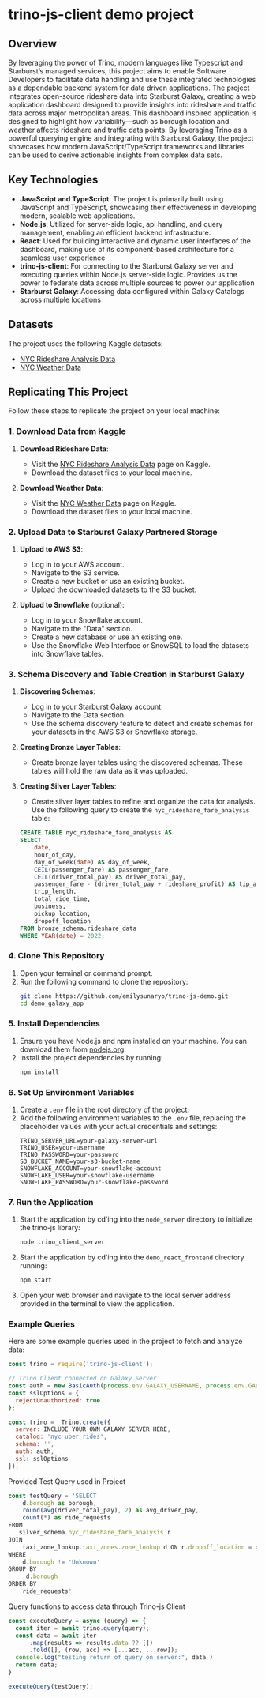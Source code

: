 # trino-js-client demo project

## Overview

By leveraging the power of Trino, modern languages like Typescript and Starburst’s managed services, this project aims to enable Software Developers to facilitate data handling and use these integrated technologies as a dependable backend system for data driven applications. The project integrates open-source rideshare data into Starburst Galaxy, creating a web application dashboard designed to provide insights into rideshare and traffic data across major metropolitan areas. This dashboard inspired application is designed to highlight how variability—such as borough location and weather affects rideshare and traffic data points. By leveraging Trino as a powerful querying engine and integrating with Starburst Galaxy, the project showcases how modern JavaScript/TypeScript frameworks and libraries can be used to derive actionable insights from complex data sets.

## Key Technologies
- **JavaScript and TypeScript**: The project is primarily built using JavaScript and TypeScript, showcasing their effectiveness in developing modern, scalable web applications.
- **Node.js**: Utilized for server-side logic, api handling, and query management, enabling an efficient backend infrastructure.
- **React**: Used for building interactive and dynamic user interfaces of the dashboard, making use of its component-based architecture for a seamless user experience
- **trino-js-client**: For connecting to the Starburst Galaxy server and executing queries within Node.js server-side logic. Provides us the power to federate data across multiple sources to power our application
- **Starburst Galaxy**: Accessing data configured within Galaxy Catalogs across multiple locations



## Datasets
The project uses the following Kaggle datasets:
- [NYC Rideshare Analysis Data](https://www.kaggle.com/datasets/aaronweymouth/nyc-rideshare-raw-data?select=rideshare_data.parquet)
- [NYC Weather Data](https://www.kaggle.com/datasets/danbraswell/new-york-city-weather-18692022)


## Replicating This Project

Follow these steps to replicate the project on your local machine:

### 1. Download Data from Kaggle
1. **Download Rideshare Data**:
    - Visit the [NYC Rideshare Analysis Data](https://www.kaggle.com/datasets/your-link-here) page on Kaggle.
    - Download the dataset files to your local machine.

2. **Download Weather Data**:
    - Visit the [NYC Weather Data](https://www.kaggle.com/datasets/your-link-here) page on Kaggle.
    - Download the dataset files to your local machine.

### 2. Upload Data to Starburst Galaxy Partnered Storage
1. **Upload to AWS S3**:
    - Log in to your AWS account.
    - Navigate to the S3 service.
    - Create a new bucket or use an existing bucket.
    - Upload the downloaded datasets to the S3 bucket.

2. **Upload to Snowflake** (optional):
    - Log in to your Snowflake account.
    - Navigate to the "Data" section.
    - Create a new database or use an existing one.
    - Use the Snowflake Web Interface or SnowSQL to load the datasets into Snowflake tables.
### 3. Schema Discovery and Table Creation in Starburst Galaxy
1. **Discovering Schemas**:
    - Log in to your Starburst Galaxy account.
    - Navigate to the Data section.
    - Use the schema discovery feature to detect and create schemas for your datasets in the AWS S3 or Snowflake storage.

2. **Creating Bronze Layer Tables**:
    - Create bronze layer tables using the discovered schemas. These tables will hold the raw data as it was uploaded.

3. **Creating Silver Layer Tables**:
    - Create silver layer tables to refine and organize the data for analysis. Use the following query to create the `nyc_rideshare_fare_analysis` table:
    ```sql
    CREATE TABLE nyc_rideshare_fare_analysis AS
    SELECT 
        date,
        hour_of_day,
        day_of_week(date) AS day_of_week,
        CEIL(passenger_fare) AS passenger_fare,
        CEIL(driver_total_pay) AS driver_total_pay,
        passenger_fare - (driver_total_pay + rideshare_profit) AS tip_amount,
        trip_length,
        total_ride_time,
        business, 
        pickup_location,
        dropoff_location
    FROM bronze_schema.rideshare_data
    WHERE YEAR(date) = 2022;
    ```
### 4. Clone This Repository
1. Open your terminal or command prompt.
2. Run the following command to clone the repository:
    ```bash
    git clone https://github.com/emilysunaryo/trino-js-demo.git
    cd demo_galaxy_app
    ```

### 5. Install Dependencies
1. Ensure you have Node.js and npm installed on your machine. You can download them from [nodejs.org](https://nodejs.org/).
2. Install the project dependencies by running:
    ```bash
    npm install
    ```

### 6. Set Up Environment Variables
1. Create a `.env` file in the root directory of the project.
2. Add the following environment variables to the `.env` file, replacing the placeholder values with your actual credentials and settings:
    ```env
    TRINO_SERVER_URL=your-galaxy-server-url
    TRINO_USER=your-username
    TRINO_PASSWORD=your-password
    S3_BUCKET_NAME=your-s3-bucket-name
    SNOWFLAKE_ACCOUNT=your-snowflake-account
    SNOWFLAKE_USER=your-snowflake-username
    SNOWFLAKE_PASSWORD=your-snowflake-password
    ```

### 7. Run the Application
1. Start the application by cd'ing into the `node_server` directory to initialize the trino-js library:
    ```bash
    node trino_client_server
    ```
2. Start the application by cd'ing into the `demo_react_frontend` directory running:
    ```bash
    npm start
    ```
2. Open your web browser and navigate to the local server address provided in the terminal to view the application.

### Example Queries
Here are some example queries used in the project to fetch and analyze data:

```javascript
const trino = require('trino-js-client');

// Trino Client connected on Galaxy Server
const auth = new BasicAuth(process.env.GALAXY_USERNAME, process.env.GALAXY_PASSWORD);
const sslOptions = {
  rejectUnauthorized: true
};

const trino =  Trino.create({
  server: INCLUDE YOUR OWN GALAXY SERVER HERE,
  catalog: 'nyc_uber_rides',
  schema: '',
  auth: auth,
  ssl: sslOptions
});
```

Provided Test Query used in Project
```javascript 
const testQuery = 'SELECT
    d.borough as borough,
    round(avg(driver_total_pay), 2) as avg_driver_pay,
    count(*) as ride_requests
FROM
   silver_schema.nyc_rideshare_fare_analysis r
JOIN
    taxi_zone_lookup.taxi_zones.zone_lookup d ON r.dropoff_location = d.location_id
WHERE 
    d.borough != 'Unknown'
GROUP BY
     d.borough
ORDER BY
    ride_requests'
```

Query functions to access data through Trino-js Client 
```javascript
const executeQuery = async (query) => {
  const iter = await trino.query(query);
  const data = await iter
      .map(results => results.data ?? [])
      .fold([], (row, acc) => [...acc, ...row]);
  console.log("testing return of query on server:", data )
  return data;
}

executeQuery(testQuery);



